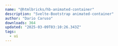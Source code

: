 ```yaml
---
name: "@htmlbricks/hb-animated-container"
description: "Svelte-Bootstrap animated-container"
author: "Dario Caruso"
downloads: 364
updated: "2025-03-09T03:10:26.343Z"
tags: 
  - ui
---
```

